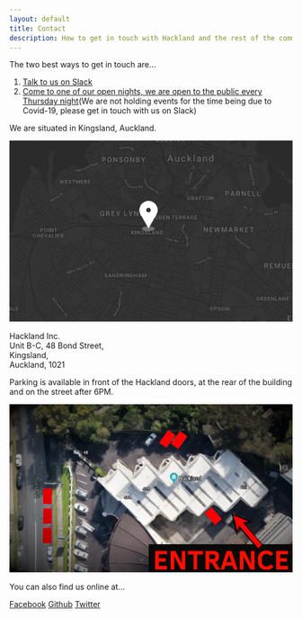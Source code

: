 ```yaml
---
layout: default
title: Contact
description: How to get in touch with Hackland and the rest of the community
---
```


The two best ways to get in touch are...

1. [Talk to us on Slack](https://join.slack.com/t/hakland/shared_invite/zt-2fqramvm-UY8p_R49~Q1EKQfYgzcjKA)
2. [Come to one of our open nights, we are open to the public every Thursday night](https://www.facebook.com/pg/AuckHackspace/events/)(We are not holding events for the time being due to Covid-19, please get in touch with us on Slack)

We are situated in Kingsland, Auckland.

<div class="tool">
<img class="tool-pic" src="/public/images/map.png"/>
    <div class="tool-description">
        <p>
            Hackland Inc. <br>
            Unit B-C, 48 Bond Street,<br>
            Kingsland,<br>
            Auckland, 1021
        </p>
    </div>
</div>

Parking is available in front of the Hackland doors, at the rear of the building and on the street after 6PM.

<img class="tool-pic" src="/public/images/parking.png"/>


You can also find us online at...

<div class="links">
    <a class="button" href="https://facebook.com/AuckHackspace/"><i class="fa fa-facebook fa-fw"></i> Facebook</a>
    <a class="button" href="https://github.com/HakLand/"><i class="fa fa-github fa-fw"></i> Github</a>
    <a class="button" href="https://twitter.com/AKL_Hackspace/"><i class="fa fa-twitter fa-fw"></i> Twitter</a>
</div>


